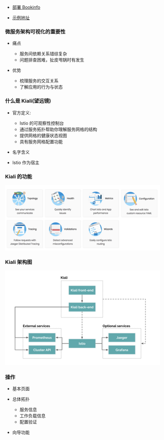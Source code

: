 - [部署 Bookinfo](https://istio.io/latest/docs/examples/bookinfo/)

- [示例地址](https://istio.io/latest/zh/docs/tasks/observability/kiali/)

### 微服务架构可视化的重要性
- 痛点
  - 服务间依赖关系错综复杂
  - 问题排查困难，扯皮甩锅时有发生
    
- 优势
  - 梳理服务的交互关系
  - 了解应用的行为与状态

### 什么是 Kiali(望远镜)
- 官方定义:
  - Istio 的可观察性控制台
  - 通过服务拓扑帮助你理解服务网格的结构 
  - 提供网格的健康状态视图
  - 具有服务网格配置功能
    
- 名字含义
  
- Istio 作为宿主

### Kiali 的功能
![kiali功能图](image/kiali功能图.png)

### Kiali 架构图
![Kiali架构图](image/Kiali架构图.png)

### 操作
- 基本页面

- 总体拓扑
  - 服务信息
  - 工作负载信息
  - 配置验证
  
- 向导功能



